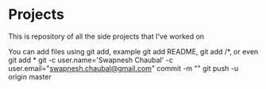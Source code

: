 # Projects
This is repository of all the side projects that I've worked on

You can add files using git add, example git add README, git add <folder>/*, or even git add *
git -c user.name='Swapnesh Chaubal' -c user.email="swapnesh.chaubal@gmail.com" commit -m "<comment>"
git push -u origin master

